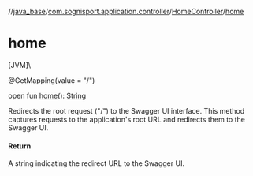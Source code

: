 //[java_base](../../../index.md)/[com.sognisport.application.controller](../index.md)/[HomeController](index.md)/[home](home.md)

# home

[JVM]\

@GetMapping(value = &quot;/&quot;)

open fun [home](home.md)(): [String](https://docs.oracle.com/javase/8/docs/api/java/lang/String.html)

Redirects the root request (&quot;/&quot;) to the Swagger UI interface. This method captures requests to the application's root URL and redirects them to the Swagger UI.

#### Return

A string indicating the redirect URL to the Swagger UI.
